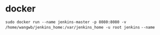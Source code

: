 # docker
```sudo docker run --name jenkins-master -p 8080:8080 -v /home/wangwb/jenkins_home:/var/jenkins_home -u root jenkins```
```--name``` 
